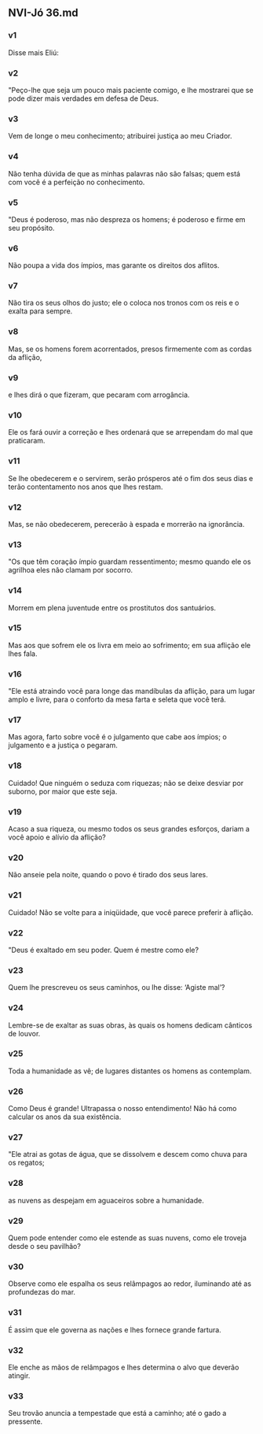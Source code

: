 ## NVI-Jó 36.md
### v1
 Disse mais Eliú:
### v2
 "Peço-lhe que seja um pouco mais paciente comigo, e lhe mostrarei que se pode dizer mais verdades em defesa de Deus.
### v3
 Vem de longe o meu conhecimento; atribuirei justiça ao meu Criador.
### v4
 Não tenha dúvida de que as minhas palavras não são falsas; quem está com você é a perfeição no conhecimento.
### v5
 "Deus é poderoso, mas não despreza os homens; é poderoso e firme em seu propósito.
### v6
 Não poupa a vida dos ímpios, mas garante os direitos dos aflitos.
### v7
 Não tira os seus olhos do justo; ele o coloca nos tronos com os reis e o exalta para sempre.
### v8
 Mas, se os homens forem acorrentados, presos firmemente com as cordas da aflição,
### v9
 e lhes dirá o que fizeram, que pecaram com arrogância.
### v10
 Ele os fará ouvir a correção e lhes ordenará que se arrependam do mal que praticaram.
### v11
 Se lhe obedecerem e o servirem, serão prósperos até o fim dos seus dias e terão contentamento nos anos que lhes restam.
### v12
 Mas, se não obedecerem, perecerão à espada e morrerão na ignorância.
### v13
 "Os que têm coração ímpio guardam ressentimento; mesmo quando ele os agrilhoa eles não clamam por socorro.
### v14
 Morrem em plena juventude entre os prostitutos dos santuários.
### v15
 Mas aos que sofrem ele os livra em meio ao sofrimento; em sua aflição ele lhes fala.
### v16
 "Ele está atraindo você para longe das mandíbulas da aflição, para um lugar amplo e livre, para o conforto da mesa farta e seleta que você terá.
### v17
 Mas agora, farto sobre você é o julgamento que cabe aos ímpios; o julgamento e a justiça o pegaram.
### v18
 Cuidado! Que ninguém o seduza com riquezas; não se deixe desviar por suborno, por maior que este seja.
### v19
 Acaso a sua riqueza, ou mesmo todos os seus grandes esforços, dariam a você apoio e alívio da aflição?
### v20
 Não anseie pela noite, quando o povo é tirado dos seus lares.
### v21
 Cuidado! Não se volte para a iniqüidade, que você parece preferir à aflição.
### v22
 "Deus é exaltado em seu poder. Quem é mestre como ele?
### v23
 Quem lhe prescreveu os seus caminhos, ou lhe disse: ‘Agiste mal’?
### v24
 Lembre-se de exaltar as suas obras, às quais os homens dedicam cânticos de louvor.
### v25
 Toda a humanidade as vê; de lugares distantes os homens as contemplam.
### v26
 Como Deus é grande! Ultrapassa o nosso entendimento! Não há como calcular os anos da sua existência.
### v27
 "Ele atrai as gotas de água, que se dissolvem e descem como chuva para os regatos;
### v28
 as nuvens as despejam em aguaceiros sobre a humanidade.
### v29
 Quem pode entender como ele estende as suas nuvens, como ele troveja desde o seu pavilhão?
### v30
 Observe como ele espalha os seus relâmpagos ao redor, iluminando até as profundezas do mar.
### v31
 É assim que ele governa as nações e lhes fornece grande fartura.
### v32
 Ele enche as mãos de relâmpagos e lhes determina o alvo que deverão atingir.
### v33
 Seu trovão anuncia a tempestade que está a caminho; até o gado a pressente.

